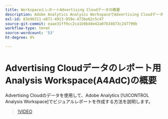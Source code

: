 ```yaml
---
title: WorkspaceとレポートAdvertising Cloudデータの概要
description: Adobe Analytics Analysis WorkspaceでAdvertising Cloudデータを使用して視覚的なレポートを作成する方法を説明します。
exl-id: 83e96311-e871-4913-959e-473be62c5c47
source-git-commit: eaae31ff9cc2ca1b9b4de42a07b34673c247799b
workflow-type: tm+mt
source-wordcount: '53'
ht-degree: 0%

---
```


# Advertising Cloudデータのレポート用Analysis Workspace(A4AdC)の概要

Advertising Cloudのデータを使用して、Adobe Analytics [!UICONTROL Analysis Workspace]でビジュアルレポートを作成する方法を説明します。

>[!VIDEO](https://video.tv.adobe.com/v/33492)
